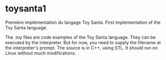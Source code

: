 # toysanta1
Première implémentation du langage Toy Santa.
First implementation of the Toy Santa language.

The .toy files are code examples of the Toy Santa language. They can be executed by the interpreter. But for now, you need to supply the filename at the interpreter's prompt. The source is in C++, using STL. It should run on Linux without much modifications.
